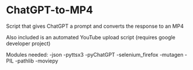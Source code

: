 # ChatGPT-to-MP4
Script that gives ChatGPT a prompt and converts the response to an MP4

Also included is an automated YouTube upload script (requires google developer project)

Modules needed:
  -json
  -pyttsx3
  -pyChatGPT
  -selenium_firefox
  -mutagen
  -PIL
  -pathlib
  -moviepy
